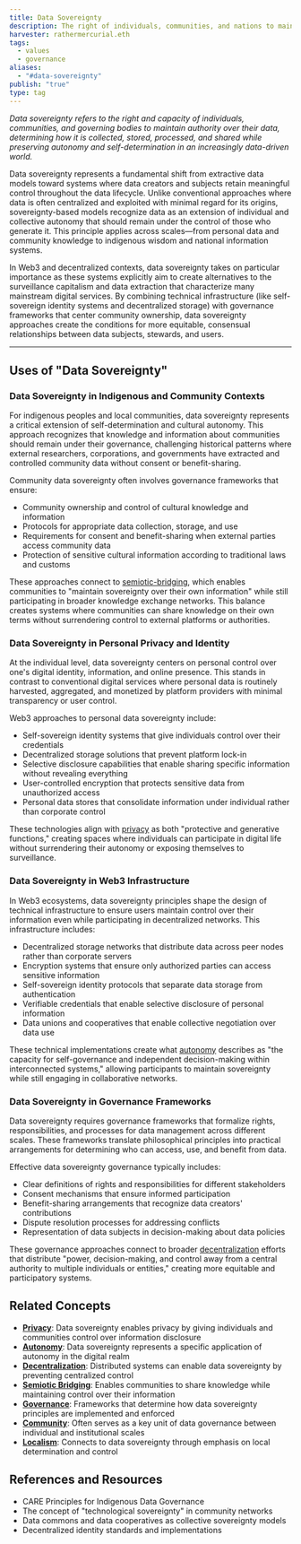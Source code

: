 ```yaml
---
title: Data Sovereignty
description: The right of individuals, communities, and nations to maintain control over their data, determining how it is collected, stored, processed, and shared within decentralized systems and beyond
harvester: rathermercurial.eth
tags:
  - values
  - governance
aliases:
  - "#data-sovereignty"
publish: "true"
type: tag
---
```


*Data sovereignty refers to the right and capacity of individuals, communities, and governing bodies to maintain authority over their data, determining how it is collected, stored, processed, and shared while preserving autonomy and self-determination in an increasingly data-driven world.*

Data sovereignty represents a fundamental shift from extractive data models toward systems where data creators and subjects retain meaningful control throughout the data lifecycle. Unlike conventional approaches where data is often centralized and exploited with minimal regard for its origins, sovereignty-based models recognize data as an extension of individual and collective autonomy that should remain under the control of those who generate it. This principle applies across scales—from personal data and community knowledge to indigenous wisdom and national information systems.

In Web3 and decentralized contexts, data sovereignty takes on particular importance as these systems explicitly aim to create alternatives to the surveillance capitalism and data extraction that characterize many mainstream digital services. By combining technical infrastructure (like self-sovereign identity systems and decentralized storage) with governance frameworks that center community ownership, data sovereignty approaches create the conditions for more equitable, consensual relationships between data subjects, stewards, and users.

---

## Uses of "Data Sovereignty"

### Data Sovereignty in Indigenous and Community Contexts

For indigenous peoples and local communities, data sovereignty represents a critical extension of self-determination and cultural autonomy. This approach recognizes that knowledge and information about communities should remain under their governance, challenging historical patterns where external researchers, corporations, and governments have extracted and controlled community data without consent or benefit-sharing.

Community data sovereignty often involves governance frameworks that ensure:
- Community ownership and control of cultural knowledge and information
- Protocols for appropriate data collection, storage, and use
- Requirements for consent and benefit-sharing when external parties access community data
- Protection of sensitive cultural information according to traditional laws and customs

These approaches connect to [semiotic-bridging](/tags/semiotic-bridging.md), which enables communities to "maintain sovereignty over their own information" while still participating in broader knowledge exchange networks. This balance creates systems where communities can share knowledge on their own terms without surrendering control to external platforms or authorities.

### Data Sovereignty in Personal Privacy and Identity

At the individual level, data sovereignty centers on personal control over one's digital identity, information, and online presence. This stands in contrast to conventional digital services where personal data is routinely harvested, aggregated, and monetized by platform providers with minimal transparency or user control.

Web3 approaches to personal data sovereignty include:
- Self-sovereign identity systems that give individuals control over their credentials
- Decentralized storage solutions that prevent platform lock-in
- Selective disclosure capabilities that enable sharing specific information without revealing everything
- User-controlled encryption that protects sensitive data from unauthorized access
- Personal data stores that consolidate information under individual rather than corporate control

These technologies align with [privacy](/tags/privacy.md) as both "protective and generative functions," creating spaces where individuals can participate in digital life without surrendering their autonomy or exposing themselves to surveillance.

### Data Sovereignty in Web3 Infrastructure

In Web3 ecosystems, data sovereignty principles shape the design of technical infrastructure to ensure users maintain control over their information even while participating in decentralized networks. This infrastructure includes:

- Decentralized storage networks that distribute data across peer nodes rather than corporate servers
- Encryption systems that ensure only authorized parties can access sensitive information
- Self-sovereign identity protocols that separate data storage from authentication
- Verifiable credentials that enable selective disclosure of personal information
- Data unions and cooperatives that enable collective negotiation over data use

These technical implementations create what [autonomy](/tags/autonomy.md) describes as "the capacity for self-governance and independent decision-making within interconnected systems," allowing participants to maintain sovereignty while still engaging in collaborative networks.

### Data Sovereignty in Governance Frameworks

Data sovereignty requires governance frameworks that formalize rights, responsibilities, and processes for data management across different scales. These frameworks translate philosophical principles into practical arrangements for determining who can access, use, and benefit from data.

Effective data sovereignty governance typically includes:
- Clear definitions of rights and responsibilities for different stakeholders
- Consent mechanisms that ensure informed participation
- Benefit-sharing arrangements that recognize data creators' contributions
- Dispute resolution processes for addressing conflicts
- Representation of data subjects in decision-making about data policies

These governance approaches connect to broader [decentralization](/tags/decentralization.md) efforts that distribute "power, decision-making, and control away from a central authority to multiple individuals or entities," creating more equitable and participatory systems.

## Related Concepts

- **[Privacy](/tags/privacy.md)**: Data sovereignty enables privacy by giving individuals and communities control over information disclosure
- **[Autonomy](/tags/autonomy.md)**: Data sovereignty represents a specific application of autonomy in the digital realm
- **[Decentralization](/tags/decentralization.md)**: Distributed systems can enable data sovereignty by preventing centralized control
- **[Semiotic Bridging](/tags/semiotic-bridging.md)**: Enables communities to share knowledge while maintaining control over their information
- **[Governance](/tags/governance.md)**: Frameworks that determine how data sovereignty principles are implemented and enforced
- **[Community](/tags/community.md)**: Often serves as a key unit of data governance between individual and institutional scales
- **[Localism](/tags/localism.md)**: Connects to data sovereignty through emphasis on local determination and control

## References and Resources

- CARE Principles for Indigenous Data Governance
- The concept of "technological sovereignty" in community networks
- Data commons and data cooperatives as collective sovereignty models
- Decentralized identity standards and implementations